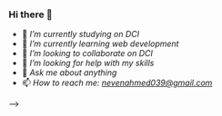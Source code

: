 ### Hi there 👋

- 🔭 *I’m currently studying on DCI*
- 🌱 *I’m currently learning web development*
- 👯 *I’m looking to collaborate on DCI*
- 🤔 *I’m looking for help with my skills*
- 💬 *Ask me about anything*
- 📫 *How to reach me: nevenahmed039@gmail.com*


-->
